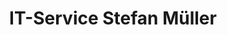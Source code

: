 ---
title: "IT-Service Stefan Müller"
url: /bad-sooden-allendorf/it-service-stefan-mueller/
shop: Haushaltsgeräte
---